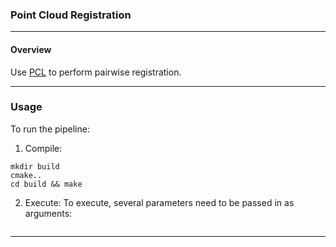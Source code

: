 ### Point Cloud Registration
-------------------------------
#### Overview
Use [PCL](http://pointclouds.org/) to perform pairwise registration.

-------------------------------
### Usage
To run the pipeline: <br>
1. Compile:
```
mkdir build
cmake..
cd build && make
```
2. Execute: 
To execute, several parameters need to be passed in as arguments:
```
```

-------------------------------
